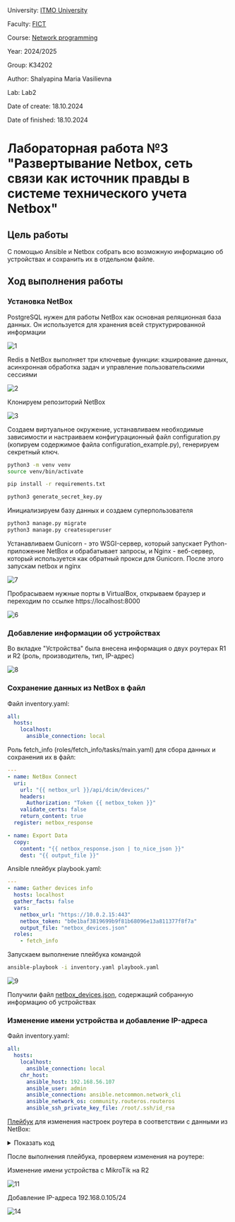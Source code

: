 University: [ITMO University](https://itmo.ru/ru/)

Faculty: [FICT](https://fict.itmo.ru)

Course: [Network programming](https://github.com/itmo-ict-faculty/network-programming)

Year: 2024/2025

Group: K34202

Author: Shalyapina Maria Vasilievna

Lab: Lab2

Date of create: 18.10.2024

Date of finished: 18.10.2024

# Лабораторная работа №3 "Развертывание Netbox, сеть связи как источник правды в системе технического учета Netbox"

## Цель работы
С помощью Ansible и Netbox собрать всю возможную информацию об устройствах и сохранить их в отдельном файле.

## Ход выполнения работы

### Установка NetBox
PostgreSQL нужен для работы NetBox как основная реляционная база данных. Он используется для хранения всей структурированной информации

![1](./assets/1.jpg)

Redis в NetBox выполняет три ключевые функции: кэширование данных, асинхронная обработка задач и управление пользовательскими сессиями

![2](./assets/2.jpg)

Клонируем репозиторий NetBox

![3](./assets/3.jpg)

Создаем виртуальное окружение, устанавливаем необходимые зависимости и настраиваем конфигурационный файл configuration.py (копируем содержимое файла configuration_example.py), генерируем секретный ключ.

```bash
python3 -m venv venv
source venv/bin/activate
```
```bash
pip install -r requirements.txt
```
```bash
python3 generate_secret_key.py
```

Инициализируем базу данных и создаем суперпользователя
```bash
python3 manage.py migrate
python3 manage.py createsuperuser
```
Устанавливаем Gunicorn - это WSGI-сервер, который запускает Python-приложение NetBox и обрабатывает запросы, и Nginx - веб-сервер, который используется как обратный прокси для Gunicorn.
После этого запускам netbox и nginx

![7](./assets/7.jpg)

Пробрасываем нужные порты в VirtualBox, открываем браузер и переходим по ссылке https://localhost:8000

![6](./assets/6.jpg)

### Добавление информации об устройствах

Во вкладке "Устройства" была внесена информация о двух роутерах R1 и R2 (роль, производитель, тип, IP-адрес)

![8](./assets/8.jpg)

### Сохранение данных из NetBox в файл

Файл inventory.yaml:
```yaml
all:
  hosts:
    localhost:
      ansible_connection: local
```
Роль fetch_info (roles/fetch_info/tasks/main.yaml) для сбора данных и сохранения их в файл:
```yaml
---
- name: NetBox Connect
  uri:
    url: "{{ netbox_url }}/api/dcim/devices/"
    headers:
      Authorization: "Token {{ netbox_token }}"
    validate_certs: false
    return_content: true
  register: netbox_response

- name: Export Data
  copy:
    content: "{{ netbox_response.json | to_nice_json }}"
    dest: "{{ output_file }}"

```

Ansible плейбук playbook.yaml:
```yaml
---
- name: Gather devices info
  hosts: localhost
  gather_facts: false
  vars:
    netbox_url: "https://10.0.2.15:443"
    netbox_token: "b0e1baf3819699b9f81b68096e13a811377f8f7a"
    output_file: "netbox_devices.json"
  roles:
    - fetch_info
```

Запускаем выполнение плейбука командой
```bash
ansible-playbook -i inventory.yaml playbook.yaml
```

![9](./assets/9.jpg)

Получили файл [netbox_devices.json](./assets/netbox_devices.json), содержащий собранную информацию об устройствах

### Изменение имени устройства и добавление IP-адреса

Файл inventory.yaml:
```yaml
all:
  hosts:
    localhost:
      ansible_connection: local
    chr_host:
      ansible_host: 192.168.56.107
      ansible_user: admin
      ansible_connection: ansible.netcommon.network_cli
      ansible_network_os: community.routeros.routeros
      ansible_ssh_private_key_file: /root/.ssh/id_rsa
```
[Плейбук](./assets/configure_chr.yaml) для изменения настроек роутера в соответствии с данными из NetBox:

<details>
<summary>Показать код</summary>
  
```yaml
---
- name: Fetch Info from NetBox
  hosts: localhost
  gather_facts: false
  vars:
   netbox_url: "https://10.0.2.15:443"
   netbox_token: "b0e1baf3819699b9f81b68096e13a811377f8f7a"

  tasks:
    - name: Fetch Info
      uri:
        url: "{{ netbox_url }}/api/dcim/devices"
        headers:
          Authorization: "Token {{ netbox_token }}"
        method: GET
        return_content: yes
        validate_certs: false
      register: device_data

    - name: Export Name and IP Address
      set_fact:
        device_name: "{{ device_data.json.results[1].name }}"
        netbox_ip_address: "{{ device_data.json.results[1].primary_ip.address }}"

- name: Configure CHR
  hosts: chr_host
  gather_facts: false

  tasks:
    - name: Change Name
      community.routeros.command:
        commands:
          - /system identity set name={{ hostvars['localhost'].device_name }}

    - name: Add IP address
      community.routeros.command:
        commands:
          - /ip address add address={{ hostvars['localhost'].netbox_ip_address }} interface=netbox disabled=no
```
</details>

После выполнения плейбука, проверяем изменения на роутере:

Изменение имени устройства с MikroTik на R2

![11](./assets/11.jpg)

Добавление IP-адреса 192.168.0.105/24

![14](./assets/14.jpg)














